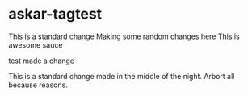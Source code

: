 # askar-tagtest


This is a standard change
Making some random changes here
This is awesome sauce

test
made a change

This is a standard change made in the middle of the night. Arbort all because reasons.
